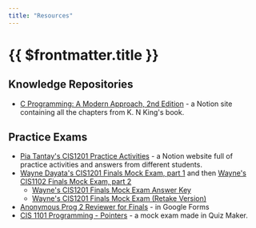 ```yaml
---
title: "Resources"
---
```


# {{ $frontmatter.title }}

## Knowledge Repositories

- [C Programming: A Modern Approach, 2nd Edition](https://luzefiru.notion.site/C-Programming-A-Modern-Approach-2nd-Edition-8735592a9f1049dd9d2c6ede9ef52de2?pvs=74) - a Notion site containing all the chapters from K. N King's book.

## Practice Exams

- [Pia Tantay's CIS1201 Practice Activities](https://near-mandrill-5da.notion.site/Programming-2-b79b46fc68bc4225b5d9915a38f0b151) - a Notion website full of practice activities and answers from different students.
- [Wayne Dayata's CIS1201 Finals Mock Exam, part 1](./files/wayne-cis1201-final-mock-exam-test1.pdf) and then [Wayne's CIS1102 Finals Mock Exam, part 2](./files/wayne-cis1201-final-mock-exam-test2.pdf)
  - [Wayne's CIS1201 Finals Mock Exam Answer Key](./files/wayne-cis1201-final-mock-exam-ans.pdf)
  - [Wayne's CIS1201 Finals Mock Exam (Retake Version)](wayne-cis1201-final-mock-exam-retake.pdf)
- [Anonymous Prog 2 Reviewer for Finals](https://docs.google.com/forms/d/e/1FAIpQLSf6rkNWLGc3QfWv8xx-XesLlwZzUjPjXlm7nKecwtMYX5Nlyw/viewform) - in Google Forms
- [CIS 1101 Programming - Pointers](http://www.quiz-maker.com/QBH2SGOBI) - a mock exam made in Quiz Maker.
